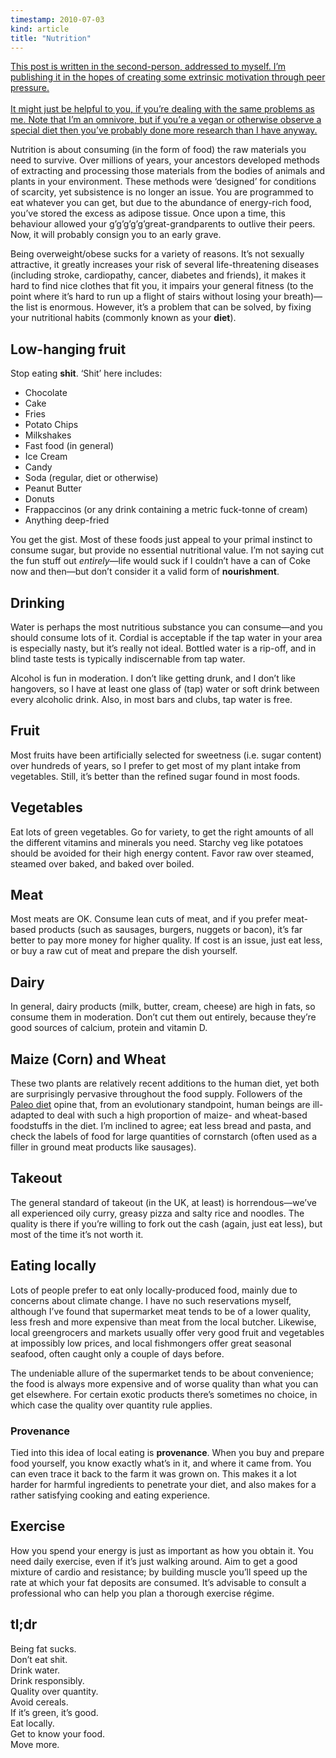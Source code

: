 ```yaml
---
timestamp: 2010-07-03
kind: article
title: "Nutrition"
---
```


<ins>
  This post is written in the second-person, addressed to myself. I’m publishing
  it in the hopes of creating some extrinsic motivation through peer pressure.
  <br /><br />
  It might just be helpful to you, if you’re dealing with the same problems as
  me. Note that I’m an omnivore, but if you’re a vegan or otherwise observe a
  special diet then you’ve probably done more research than I have anyway.
</ins>

Nutrition is about consuming (in the form of food) the raw materials you need to
survive. Over millions of years, your ancestors developed methods of extracting
and processing those materials from the bodies of animals and plants in your
environment. These methods were ‘designed’ for conditions of scarcity, yet
subsistence is no longer an issue. You are programmed to eat whatever you can
get, but due to the abundance of energy-rich food, you’ve stored the excess as
adipose tissue. Once upon a time, this behaviour allowed your
g’g’g’g’g’great-grandparents to outlive their peers. Now, it will probably
consign you to an early grave.

Being overweight/obese sucks for a variety of reasons. It’s not sexually
attractive, it greatly increases your risk of several life-threatening diseases
(including stroke, cardiopathy, cancer, diabetes and friends), it makes it hard
to find nice clothes that fit you, it impairs your general fitness (to the point
where it’s hard to run up a flight of stairs without losing your breath)—the
list is enormous. However, it’s a problem that can be solved, by fixing your
nutritional habits (commonly known as your **diet**).


## Low-hanging fruit

Stop eating **shit**. ‘Shit’ here includes:

*   Chocolate
*   Cake
*   Fries
*   Potato Chips
*   Milkshakes
*   Fast food (in general)
*   Ice Cream
*   Candy
*   Soda (regular, diet or otherwise)
*   Peanut Butter
*   Donuts
*   Frappaccinos (or any drink containing a metric fuck-tonne of cream)
*   Anything deep-fried

You get the gist. Most of these foods just appeal to your primal instinct to
consume sugar, but provide no essential nutritional value. I’m not saying cut
the fun stuff out *entirely*—life would suck if I couldn’t have a can of Coke
now and then—but don’t consider it a valid form of **nourishment**.


## Drinking

Water is perhaps the most nutritious substance you can consume—and you should
consume lots of it. Cordial is acceptable if the tap water in your area is
especially nasty, but it’s really not ideal. Bottled water is a rip-off, and in
blind taste tests is typically indiscernable from tap water.

Alcohol is fun in moderation. I don’t like getting drunk, and I don’t like
hangovers, so I have at least one glass of (tap) water or soft drink between
every alcoholic drink. Also, in most bars and clubs, tap water is free.


## Fruit

Most fruits have been artificially selected for sweetness (i.e. sugar content)
over hundreds of years, so I prefer to get most of my plant intake from
vegetables. Still, it’s better than the refined sugar found in most foods.


## Vegetables

Eat lots of green vegetables. Go for variety, to get the right amounts of all
the different vitamins and minerals you need. Starchy veg like potatoes should
be avoided for their high energy content. Favor raw over steamed, steamed over
baked, and baked over boiled.


## Meat

Most meats are OK. Consume lean cuts of meat, and if you prefer meat-based
products (such as sausages, burgers, nuggets or bacon), it’s far better to pay
more money for higher quality. If cost is an issue, just eat less, or buy a raw
cut of meat and prepare the dish yourself.


## Dairy

In general, dairy products (milk, butter, cream, cheese) are high in fats, so
consume them in moderation. Don’t cut them out entirely, because they’re good
sources of calcium, protein and vitamin D.


## Maize (Corn) and Wheat

These two plants are relatively recent additions to the human diet, yet both are
surprisingly pervasive throughout the food supply. Followers of the
[Paleo diet][] opine that, from an evolutionary standpoint, human beings are
ill-adapted to deal with such a high proportion of maize- and wheat-based
foodstuffs in the diet. I’m inclined to agree; eat less bread and pasta, and
check the labels of food for large quantities of cornstarch (often used as a
filler in ground meat products like sausages).

  [paleo diet]: http://en.wikipedia.org/wiki/Paleolithic_diet


## Takeout

The general standard of takeout (in the UK, at least) is horrendous—we’ve all
experienced oily curry, greasy pizza and salty rice and noodles. The quality is
there if you’re willing to fork out the cash (again, just eat less), but most of
the time it’s not worth it.


## Eating locally

Lots of people prefer to eat only locally-produced food, mainly due to concerns
about climate change. I have no such reservations myself, although I’ve found
that supermarket meat tends to be of a lower quality, less fresh and more
expensive than meat from the local butcher. Likewise, local greengrocers and
markets usually offer very good fruit and vegetables at impossibly low prices,
and local fishmongers offer great seasonal seafood, often caught only a couple
of days before.

The undeniable allure of the supermarket tends to be about convenience; the food
is always more expensive and of worse quality than what you can get elsewhere.
For certain exotic products there’s sometimes no choice, in which case the
quality over quantity rule applies.


### Provenance

Tied into this idea of local eating is **provenance**. When you buy and prepare
food yourself, you know exactly what’s in it, and where it came from. You can
even trace it back to the farm it was grown on. This makes it a lot harder for
harmful ingredients to penetrate your diet, and also makes for a rather
satisfying cooking and eating experience.


## Exercise

How you spend your energy is just as important as how you obtain it. You need
daily exercise, even if it’s just walking around. Aim to get a good mixture of
cardio and resistance; by building muscle you’ll speed up the rate at which your
fat deposits are consumed. It’s advisable to consult a professional who can help
you plan a thorough exercise régime.


## tl;dr

Being fat sucks.  
Don’t eat shit.  
Drink water.  
Drink responsibly.  
Quality over quantity.  
Avoid cereals.  
If it’s green, it’s good.  
Eat locally.  
Get to know your food.  
Move more.  
